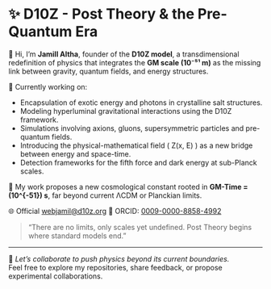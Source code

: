 # ✨ D10Z - Post Theory & the Pre-Quantum Era

👋 Hi, I’m **Jamill Altha**, founder of the **D10Z model**, a transdimensional redefinition of physics that integrates the **GM scale (10⁻⁵¹ m)** as the missing link between gravity, quantum fields, and energy structures.

🔬 Currently working on:
- Encapsulation of exotic energy and photons in crystalline salt structures.
- Modeling hyperluminal gravitational interactions using the D10Z framework.
- Simulations involving axions, gluons, supersymmetric particles and pre-quantum fields.
- Introducing the physical-mathematical field \( Z(x, E) \) as a new bridge between energy and space-time.
- Detection frameworks for the fifth force and dark energy at sub-Planck scales.

🌱 My work proposes a new cosmological constant rooted in **GM-Time = \(10^{-51}\) s**, far beyond current ΛCDM or Planckian limits.

🌐 Official webjamil@d10z.org
🧠 ORCID: [0009-0000-8858-4992](https://orcid.org/0009-0000-8858-4992)  

> “There are no limits, only scales yet undefined. Post Theory begins where standard models end.”

---

🌌 *Let’s collaborate to push physics beyond its current boundaries.*  
Feel free to explore my repositories, share feedback, or propose experimental collaborations.
